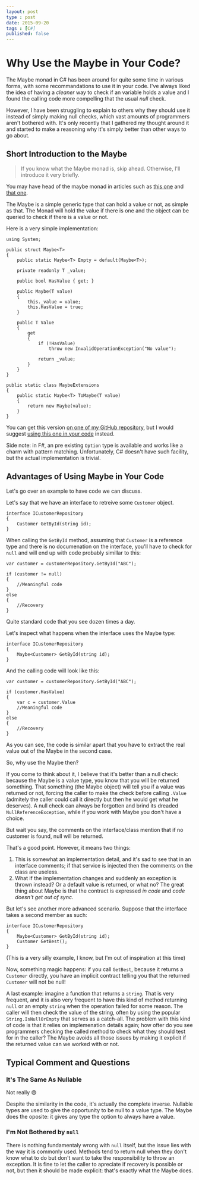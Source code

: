 ```yaml
---
layout: post
type : post
date: 2015-09-20
tags : [C#]
published: false
---
```

# Why Use the Maybe<T> in Your Code?

The Maybe monad in C# has been around for quite some time in various forms, with some recommandations to use it in your code.
I've always liked the idea of having a _cleaner_ way to check if an variable holds a value and I found the calling code more compelling that the usual _null_ check.

However, I have been  struggling to explain to others why they should use it instead of simply making null checks, which vast amounts of programmers aren't bothered with. It's only recently that I gathered my thought around it and started to make a reasoning why it's simply better than other ways to go about.

## Short Introduction to the Maybe

> If you know what the Maybe monad is, skip ahead. Otherwise, I'll introduce it very briefly.

You may have head of the maybe monad in articles such as [this one](http://blogs.msdn.com/b/wesdyer/archive/2008/01/11/the-marvels-of-monads.aspx) and [that one](http://ericlippert.com/2013/04/02/monads-part-twelve/).

The Maybe is a simple generic type that can hold a value or not, as simple as that. The Monad will hold the value if there is one and the object can be queried to check if there is a value or not.

Here is a very simple implementation:

```CSharp
using System;

public struct Maybe<T>
{
    public static Maybe<T> Empty = default(Maybe<T>);
    
    private readonly T _value;
    
    public bool HasValue { get; }
    
    public Maybe(T value)
    {
        this._value = value;
        this.HasValue = true;
    }
    
    public T Value
    {
        get
        {
            if (!HasValue)
                throw new InvalidOperationException("No value");
                
            return _value;    
        }
    }
}

public static class MaybeExtensions
{
    public static Maybe<T> ToMaybe(T value)
    {
        return new Maybe(value);
    }
}
```

You can get this version [on one of my GitHub repository](https://github.com/Pvlerick/Maybe), but I would suggest [using this one in your code](https://github.com/AndreyTsvetkov/Functional.Maybe) instead.

Side note: in F#, an pre existing `Option` type is available and works like a charm with pattern matching. Unfortunately, C# doesn't have such facility, but the actual implementation is trivial.

## Advantages of Using Maybe<T> in Your Code

Let's go over an example to have code we can discuss.

Let's say that we have an interface to retreive some `Customer` object.

```CSharp
interface ICustomerRepository
{
    Customer GetById(string id);
}
```

When calling the `GetById` method, assuming that `Customer` is a reference type and there is no documenation on the interface, you'll have to check for `null` and will end up with code probably simillar to this:

```CSharp
var customer = customerRepository.GetById("ABC");

if (customer != null)
{
    //Meaningful code
}
else
{
    //Recovery
}
```

Quite standard code that you see dozen times a day.

Let's inspect what happens when the interface uses the Maybe type:

```CSharp
interface ICustomerRepository
{
    Maybe<Customer> GetById(string id);
}
```

And the calling code will look like this:

```CSharp
var customer = customerRepository.GetById("ABC");

if (customer.HasValue)
{
    var c = customer.Value
    //Meaningful code
}
else
{
    //Recovery
}
```

As you can see, the code is similar apart that you have to extract the real value out of the Maybe in the second case.

So, why use the Maybe then?

If you come to think about it, I believe that it's better than a null check: because the Maybe is a value type, you know that you will be returned something. That something (the Maybe object) will tell you if a value was returned or not, forcing the caller to make the check before calling `.Value` (admitely the caller could call it directly but then he would get what he deserves). A null check can always be forgotten and brind its dreaded `NullReferenceException`, while if you work with Maybe you don't have a choice.

But wait you say, the comments on the interface/class mention that if no customer is found, null will be returned.

That's a good point. However, it means two things:

1. This is somewhat an implementation detail, and it's sad to see that in an interface comments; if that service is injected then the comments on the class are useless.
2. What if the implementation changes and suddenly an exception is thrown instead? Or a default value is returned, or what no? The great thing about Maybe is that the contract is expressed _in code_ and _code doesn't get out of sync_.

But let's see another more advanced scenario. Suppose that the interface takes a second member as such:

```CSharp
interface ICustomerRepository
{
    Maybe<Customer> GetById(string id);
    Customer GetBest();
}
```

(This is a very silly example, I know, but I'm out of inspiration at this time)

Now, something magic happens: if you call `GetBest`, because it returns a `Customer` directly, you have an implicit contract telling you that the returned `Customer` will not be null!

A last example: imagine a function that returns a `string`. That is very frequent, and it is also very frequent to have this kind of method returning `null` or an empty `string` when the operation failed for some reason. The caller will then check the value of the string, often by using the popular `String.IsNullOrEmpty` that serves as a catch-all.
The problem with this kind of code is that it relies on implemenation details again; how ofter do you see programmers checking the called method to check what they should test for in the caller? The Maybe avoids all those issues by making it explicit if the returned value can we worked with or not.

## Typical Comment and Questions

### It's The Same As Nullable<T>

Not really :smile:

Despite the similarity in the code, it's actually the complete inverse. Nullable types are used to give the opportunity to be null to a value type. The Maybe does the oposite: it gives any type the option to always have a value.

### I'm Not Bothered by `null`

There is nothing fundamentaly wrong with `null` itself, but the issue lies with the way it is commonly used. Methods tend to return null when they don't know what to do but don't want to take the responsibility to throw an exception. It is fine to let the caller to apreciate if recovery is possible or not, but then it should be made explicit: that's exactly what the Maybe does.